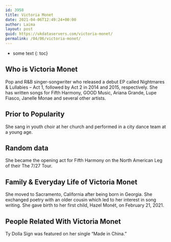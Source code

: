 ```yaml
---
id: 3958
title: Victoria Monet
date: 2021-04-06T12:49:24+00:00
author: Laima
layout: post
guid: https://ukdataservers.com/victoria-monet/
permalink: /04/06/victoria-monet/
---
```


* some text
{: toc}


## Who is Victoria Monet
                  
                  
                  
Pop and R&B singer-songwriter who released a debut EP called Nightmares & Lullabies &#8211; Act 1, followed by Act 2 in 2014 and 2015, respectively. She has written songs for Fifth Harmony, GOOD Music, Ariana Grande, Lupe Fiasco, Janelle Monae and several other artists.
                  
              
            
              
            
                
                
                
## Prior to Popularity
                  
                  
                  
She sang in youth choir at her church and performed in a city dance team at a young age.
                  
              
            
              
            
                
                
                
## Random data
                  
                  
                  
She became the opening act for Fifth Harmony on the North American Leg of their The 7/27 Tour.
                  
              
            
              
            
                
                
                
## Family & Everyday Life of Victoria Monet
                  
                  
                  
She moved to Sacramento, California after being born in Georgia. She exchanged poetry with an older cousin which led to her interest in song writing. She gave birth to her first child, Hazel Monét, on February 21, 2021.
                  
              
            
              
            
                
                
                
## People Related With Victoria Monet
                  
                  
                  
Ty Dolla Sign was featured on her single &#8220;Made in China.&#8221;
                  
              
            
              
            
                
              
            
              
              
            
            
              
            
          
          
          